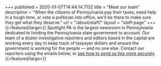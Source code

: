 +++
published = 2020-01-07T14:44:14.713Z
title = "Meet our team"
description = "When the citizens of Pennsylvania pay their taxes, need help in a tough time, or vote a politician into office, we'll be there to make sure they get what they deserve."
url = "/about/staff/"
layout = "staff-page"
+++
{{<featured/large>}}
Spotlight PA is the largest newsroom in Pennsylvania dedicated to holding the Pennsylvania state government to account. Our team of a dozen investigative reporters and editors based in the capital are working every day to keep track of taxpayer dollars and ensure the government is working for the people — and no one else. Contact our reporters using the emails below, or <a href="/tips/">see how to send us tips more securely</a>.
{{<featured/large>}}
